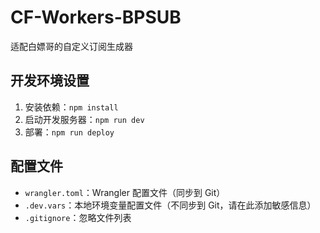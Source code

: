 # CF-Workers-BPSUB
适配白嫖哥的自定义订阅生成器

## 开发环境设置

1. 安装依赖：`npm install`
2. 启动开发服务器：`npm run dev`
3. 部署：`npm run deploy`

## 配置文件

- `wrangler.toml`：Wrangler 配置文件（同步到 Git）
- `.dev.vars`：本地环境变量配置文件（不同步到 Git，请在此添加敏感信息）
- `.gitignore`：忽略文件列表
